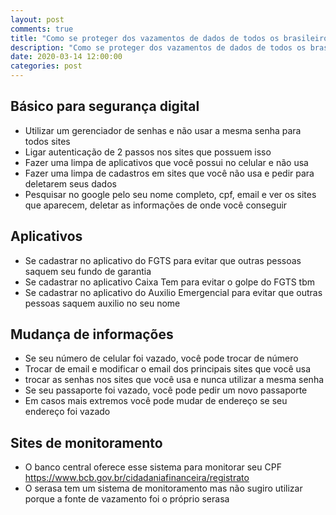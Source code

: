 ```yaml
---
layout: post
comments: true
title: "Como se proteger dos vazamentos de dados de todos os brasileiros"
description: "Como se proteger dos vazamentos de dados de todos os brasileiros"
date: 2020-03-14 12:00:00
categories: post
---
```


## Básico para segurança digital

- Utilizar um gerenciador de senhas e não usar a mesma senha para todos sites
- Ligar autenticação de 2 passos nos sites que possuem isso
- Fazer uma limpa de aplicativos que você possui no celular e não usa
- Fazer uma limpa de cadastros em sites que você não usa e pedir para deletarem seus dados
- Pesquisar no google pelo seu nome completo, cpf, email e ver os sites que aparecem, deletar as informações de onde você conseguir

## Aplicativos

- Se cadastrar no aplicativo do FGTS para evitar que outras pessoas saquem seu fundo de garantia
- Se cadastrar no aplicativo Caixa Tem para evitar o golpe do FGTS tbm
- Se cadastrar no aplicativo do Auxilio Emergencial para evitar que outras pessoas saquem auxilio no seu nome

## Mudança de informações

- Se seu número de celular foi vazado, você pode trocar de número
- Trocar de email e modificar o email dos principais sites que você usa
- trocar as senhas nos sites que você usa e nunca utilizar a mesma senha
- Se seu passaporte foi vazado, você pode pedir um novo passaporte
- Em casos mais extremos você pode mudar de endereço se seu endereço foi vazado

## Sites de monitoramento

- O banco central oferece esse sistema para monitorar seu CPF https://www.bcb.gov.br/cidadaniafinanceira/registrato
- O serasa tem um sistema de monitoramento mas não sugiro utilizar porque a fonte de vazamento foi o próprio serasa
